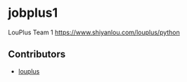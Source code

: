# jobplus1
LouPlus Team 1 https://www.shiyanlou.com/louplus/python

## Contributors

* [louplus](https://github.com/louplus)
